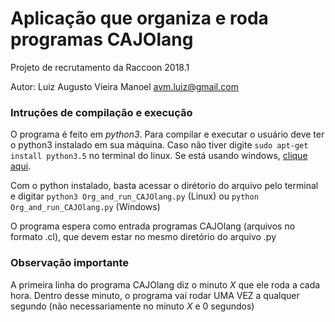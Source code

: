Aplicação que organiza e roda programas CAJOlang
==================
Projeto de recrutamento da Raccoon 2018.1
 
Autor: Luiz Augusto Vieira Manoel	avm.luiz@gmail.com

### Intruções de compilação e execução

O programa é feito em _python3_.
Para compilar e executar o usuário deve ter o python3 instalado em sua máquina. 
Caso não tiver digite `sudo apt-get install python3.5` no terminal do linux.
Se está usando windows, [clique aqui](https://www.python.org/).

Com o python instalado, basta acessar o dirétorio do arquivo pelo terminal e digitar `python3 Org_and_run_CAJOlang.py` (Linux) ou `python Org_and_run_CAJOlang.py` (Windows)

O programa espera como entrada programas CAJOlang (arquivos no formato .cl), que devem estar no mesmo diretório do arquivo .py

### Observação importante 

A primeira linha do programa CAJOlang diz o minuto _X_ que ele roda a cada hora.
Dentro desse minuto, o programa vai rodar UMA VEZ a qualquer segundo (não necessariamente no minuto _X_ e 0 segundos)